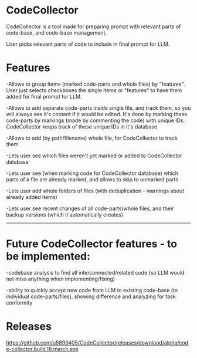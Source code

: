 # CodeCollector
CodeCollector is a tool made for preparing prompt with relevant parts of code-base, and code-base management.

User picks relevant parts of code to include in final prompt for LLM.

# Features

-Allows to group items (marked code-parts and whole files) by "features". User just selects checkboxes the single items or "features" to have them added for final prompt for LLM.

-Allows to add separate code-parts inside single file, and track them, so you will always see it's content if it would be edited. 
It's done by marking these code-parts by markings (made by commenting the code) with unique IDs.
CodeCollector keeps track of these unique IDs in it's database

-Allows to add (by path/filename) whole file, for CodeCollector to track them

-Lets user see which files weren't yet marked or added to CodeCollector database

-Lets user see (when marking code for CodeCollector database) which parts of a file are already marked, and allows to skip to unmarked parts

-Lets user add whole folders of files (with deduplication - warnings about already added items)

-Lets user see recent changes of all code-parts/whole files, and their backup versions (which it automatically creates)

---

# Future CodeCollector features - to be implemented:

-codebase analysis to find all interconnected/related code (so LLM would not miss anything when implementing/fixing)

-ability to quickly accept new code from LLM to existing code-base (to individual code-parts/files), showing difference and analyzing for task conformity

# Releases

https://github.com/u5893405/CodeCollector/releases/download/alpha/code-collector.build.18.march.exe
